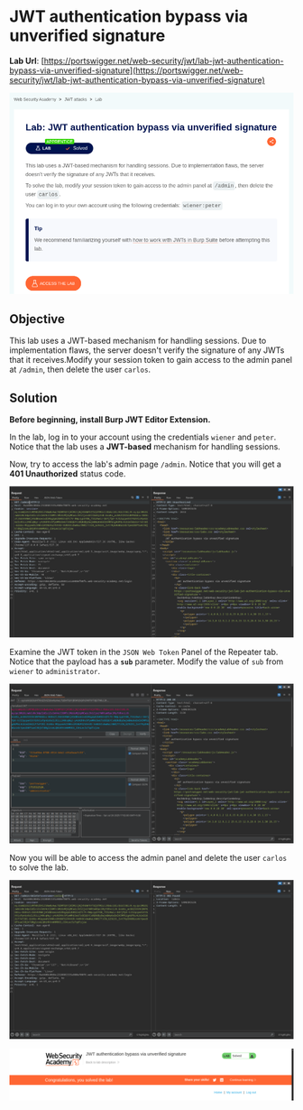 # JWT authentication bypass via unverified signature

**Lab Url**: [https://portswigger.net/web-security/jwt/lab-jwt-authentication-bypass-via-unverified-signature](https://portswigger.net/web-security/jwt/lab-jwt-authentication-bypass-via-unverified-signature)

![Lab Description](img/lab-description.png)

## Objective

This lab uses a JWT-based mechanism for handling sessions. Due to implementation flaws, the server doesn't verify the signature of any JWTs that it receives.Modify your session token to gain access to the admin panel at `/admin`, then delete the user `carlos`.

## Solution

**Before beginning, install Burp JWT Editor Extension.**

In the lab, log in to your account using the credentials `wiener` and `peter`. Notice that the lab uses a **JWT-based** mechanism for handling sessions.

Now, try to access the lab's admin page `/admin`. Notice that you will get a **401 Unauthorized** status code.

![Admin Panel Unauthorized](img/admin-unauthorized.png)

Examine the JWT token in the `JSON Web Token` Panel of the Repeater tab. Notice that the payload has a **`sub`** parameter. Modify the value of `sub` from `wiener` to `administrator`.

![Admin Panel](img/admin-panel.png)

Now you will be able to access the admin panel and delete the user `carlos` to solve the lab.

![Carlos Deleted](img/carlos-deleted.png)

![Lab Solved](img/lab-solved.png)
